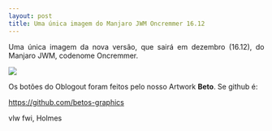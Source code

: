 ```yaml
---
layout: post
title: Uma única imagem do Manjaro JWM Oncremmer 16.12
---
```


<p style="text-align: justify;">Uma única imagem da nova versão, que sairá em dezembro (16.12), do Manjaro JWM, codenome Oncremmer.</p>

<img src="http://www.auplod.com/u/ladpuo8986b.png">

<p style="text-align: justify;">Os botões do Oblogout foram feitos pelo nosso Artwork <strong>Beto</strong>. Se github é:</p>

https://github.com/betos-graphics 

vlw fwi, Holmes
